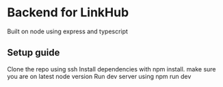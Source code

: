 # Backend for LinkHub

Built on node using express and typescript

## Setup guide

Clone the repo using ssh
Install dependencies with npm install. make sure you are on latest node version
Run dev server using npm run dev
